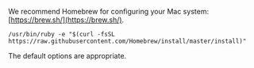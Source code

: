 We recommend Homebrew for configuring your Mac system: [https://brew.sh/](https://brew.sh/).

`/usr/bin/ruby -e "$(curl -fsSL https://raw.githubusercontent.com/Homebrew/install/master/install)"`

The default options are appropriate.